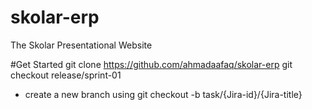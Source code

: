 # skolar-erp
The Skolar Presentational Website

#Get Started
git clone https://github.com/ahmadaafaq/skolar-erp
git checkout release/sprint-01
- create a new branch using git checkout -b task/{Jira-id}/{Jira-title}
